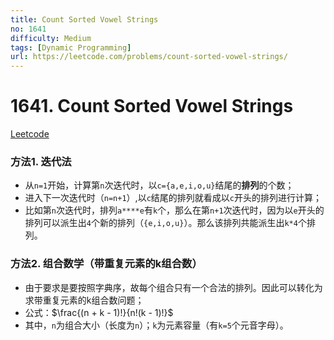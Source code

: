 ```yaml
---
title: Count Sorted Vowel Strings
no: 1641
difficulty: Medium
tags: [Dynamic Programming]
url: https://leetcode.com/problems/count-sorted-vowel-strings/
---
```


# 1641. Count Sorted Vowel Strings

[Leetcode](https://leetcode.com/problems/count-sorted-vowel-strings/)

### 方法1. 迭代法

- 从`n=1`开始，计算第`n`次迭代时，以`c={a,e,i,o,u}`结尾的**排列**的个数；
- 进入下一次迭代时（`n=n+1`）,以`c`结尾的排列就看成以`c`开头的排列进行计算；
- 比如第`n`次迭代时，排列`a****e`有`k`个，那么在第`n+1`次迭代时，因为以`e`开头的排列可以派生出`4`个新的排列（`{e,i,o,u}`）。那么该排列共能派生出`k*4`个排列。


### 方法2. 组合数学（带重复元素的k组合数）

- 由于要求是要按照字典序，故每个组合只有一个合法的排列。因此可以转化为求带重复元素的k组合数问题；
- 公式：$\frac{(n + k - 1)!}{n!(k - 1)!}$
- 其中，`n`为组合大小（长度为`n`）；`k`为元素容量（有`k=5`个元音字母）。